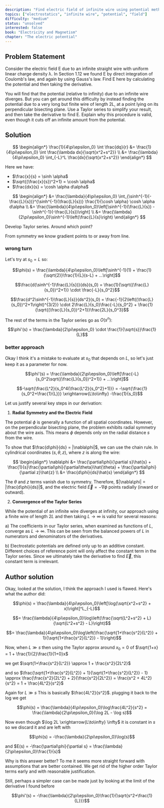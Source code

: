```yaml
---
description: "Find electric field of infinite wire using potential method"
topics: ["electrostatics", "infinite wire", "potential", "field"]
difficulty: "medium"
status: "unsolved"
interested: false
book: "Electricity and Magnetism"
chapter: "The electric potential"
---
```


## Problem Statement
Consider the electric field E due to an infinite straight wire with uniform linear charge density λ. In Section 1.12 we found E by direct integration of Coulomb's law, and again by using Gauss's law. Find E here by calculating the potential and then taking the derivative.

You will find that the potential (relative to infinity) due to an infinite wire diverges. But you can get around this difficulty by instead finding the potential due to a very long but finite wire of length 2L, at a point lying on its perpendicular bisecting plane. Use a Taylor series to simplify your result, and then take the derivative to find E. Explain why this procedure is valid, even though it cuts off an infinite amount from the potential.

## Solution 

$$
\begin{align*}
\frac{1}{4\pi\epsilon_0} \int \frac{dq}{r} &= \frac{1}{4\pi\epsilon_0} \int \frac{\lambda dx}{\sqrt{x^2+s^2}} \\
&= \frac{\lambda}{4\pi\epsilon_0} \int_{-L}^L \frac{dx}{\sqrt{x^2+s^2}}
\end{align*}
$$

Here we have:
* $\frac{x}{s} = \sinh \alpha$
* $\sqrt{(\frac{x}{s})^2+1} = \cosh \alpha$
* $\frac{dx}{s} = \cosh \alpha d\alpha$

$$
\begin{align*}
&= \frac{\lambda}{4\pi\epsilon_0} \int_{\sinh^{-1}(-\frac{L}{s})}^{\sinh^{-1}(\frac{L}{s})} \frac{1}{\cosh \alpha} \cosh \alpha d\alpha \\
&= \frac{\lambda}{4\pi\epsilon_0}\left[\sinh^{-1}(\frac{L}{s}) - \sinh^{-1}(-\frac{L}{s})\right] \\
&= \frac{\lambda}{2\pi\epsilon_0}\sinh^{-1}\left(\frac{L}{s}\right)
\end{align*}
$$

Develop Taylor series. Around which point?

From symmetry we know gradient points to or away from line.

### wrong turn

Let's try at $s_0=L$ so:

$$\phi(s) = \frac{\lambda}{4\pi\epsilon_0}\left[\sinh^{-1}(1) + \frac{1}{\sqrt{2}}\frac{1}{L}(s-L) + ...\right]$$

$$\frac{d(\sinh^{-1}\frac{L}{s})}{ds}(s_0) = \frac{1}{\sqrt{(\frac{L}{s_0})^2+1}} \cdot \frac{-L}{s_0^2}$$

$$\frac{d^2\sinh^{-1}\frac{L}{s}}{ds^2}(s_0) = \frac{-1}{2\left((\frac{L}{s_0})^2+1\right)^{3/2}} \cdot 2\frac{L}{s_0}\frac{-L}{s_0^2} + \frac{1}{\sqrt{(\frac{L}{s_0})^2+1}}\frac{2L}{s_0^3}$$

The rest of the terms in the Taylor series go as $O(s^n)$:

$$\phi'(s) = \frac{\lambda}{2\pi\epsilon_0} \cdot \frac{1}{\sqrt{s}}\frac{1}{L}$$

### better approach

Okay I think it's a mistake to evaluate at $s_0$ that depends on $L$, so let's just keep it as a parameter for now.

$$\phi'(s) = \frac{\lambda}{2\pi\epsilon_0}\left[\frac{-L}{s_0^2\sqrt{(\frac{L}{s_0})^2+1}} + ...\right]$$

$$-\sqrt{\frac{L^2}{s_0^4(\frac{L^2}{s_0^2}+1)}} = -\sqrt{\frac{1}{s_0^2+\frac{1}{L}}} \xrightarrow{L\to\infty} -\frac{1}{s_0}$$

Let us justify several key steps in our derivation:

1. **Radial Symmetry and the Electric Field**

The potential $\phi$ is generally a function of all spatial coordinates. However, on the perpendicular bisecting plane, the problem exhibits radial symmetry about the wire axis. This means $\phi$ depends only on the radial distance $s$ from the wire.

To show that $\frac{d\phi}{ds} = |\nabla\phi|$, we can use the chain rule. In cylindrical coordinates $(s,\theta,z)$, where $z$ is along the wire:

$$
\begin{align*}
\nabla\phi &= \frac{\partial\phi}{\partial s}\hat{s} + \frac{1}{s}\frac{\partial\phi}{\partial\theta}\hat{\theta} + \frac{\partial\phi}{\partial z}\hat{z} \\
&= \frac{d\phi}{ds}\hat{s}
\end{align*}
$$

The $\theta$ and $z$ terms vanish due to symmetry. Therefore, $|\nabla\phi| = |\frac{d\phi}{ds}|$, and the electric field $\vec{E} = -\nabla\phi$ points radially (inward or outward).

2. **Convergence of the Taylor Series**

While the potential of an infinite wire diverges at infinity, our approach using a finite wire of length $2L$ and then taking $L\to\infty$ is valid for several reasons:

a) The coefficients in our Taylor series, when examined as functions of $L$, converge as $L\to\infty$. This can be seen from the balanced powers of $L$ in numerators and denominators of the derivatives.

b) Electrostatic potentials are defined only up to an additive constant. Different choices of reference point will only affect the constant term in the Taylor series. Since we ultimately take the derivative to find $\vec{E}$, this constant term is irrelevant.

## Author solution
Okay, looked at the solution, I think the approach I used is flawed. Here's what the author did:

$$\phi(s) = \frac{\lambda}{4\pi\epsilon_0}\left[\log(\sqrt{x^2+s^2} + x)\right]^L_{-L}$$

$$= \frac{\lambda}{4\pi\epsilon_0}\log\left(\frac{\sqrt{L^2+s^2} + L}{\sqrt{L^2+s^2} - L}\right)$$

$$= \frac{\lambda}{4\pi\epsilon_0}\log\left(\frac{\sqrt{1+\frac{s^2}{L^2}} + 1}{\sqrt{1+\frac{s^2}{L^2}} - 1}\right)$$

Now, when $L \gg s$ then using the Taylor approx around $x_0 = 0$ of $\sqrt{1+x} = 1 + \frac{1}{2}\frac{1}{1+0}x$

we get $\sqrt{1+\frac{s^2}{L^2}} \approx 1 + \frac{s^2}{2L^2}$

and so $\frac{\sqrt{1+\frac{s^2}{L^2}} + 1}{\sqrt{1+\frac{s^2}{L^2}} - 1} \approx \frac{\frac{s^2}{2L^2} + 2}{\frac{s^2}{2L^2}} = \frac{s^2 + 4L^2}{s^2} = 1 + \frac{4L^2}{s^2}$

Again for $L \gg s$ This is basically $\frac{4L^2}{s^2}$. plugging it back to the log we get

$$\phi(s) = \frac{\lambda}{4\pi\epsilon_0}\log\frac{4L^2}{s^2} = \frac{\lambda}{2\pi\epsilon_0}(\log 2L - \log s)$$

Now even though $\log 2L \xrightarrow{L\to\infty} \infty$ it is constant in $s$ so we discard it and are left with

$$\phi(s) = -\frac{\lambda}{2\pi\epsilon_0}\log(s)$$

and $E(s) = -\frac{\partial\phi}{\partial s} = \frac{\lambda}{2\pi\epsilon_0}\frac{1}{s}$

Why is this answer better? To me it seems more straight forward with assumptions that are better contained. We get rid of the higher order Taylor terms early and with reasonable justification.

Still, perhaps a simpler case can be made just by looking at the limit of the derivative I found before

$$\phi'(s) = -\frac{\lambda}{2\pi\epsilon_0}\frac{1}{\sqrt{s^2+\frac{1}{L}}}$$